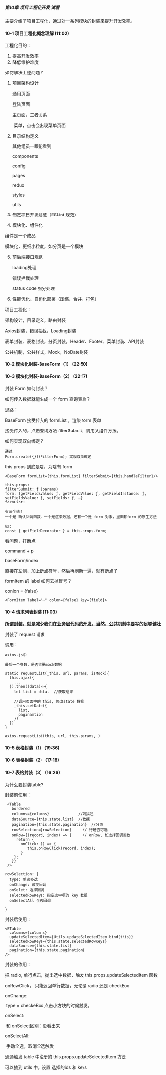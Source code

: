 ##### 第10章 项目工程化开发 **试看**

主要介绍了项目工程化，通过对一系列模块的封装来提升开发效率。

#### 10-1 项目工程化概念理解 (11:02)

工程化目的：

1. 提高开发效率
2. 降低维护难度

如何解决上述问题？

1. 项目架构设计

   通用页面

   登陆页面

   主页面，三者关系

   ​	菜单，点击会出现菜单页面

2. 目录结构定义

   其他组员一眼能看到

   components

   config

   pages

   redux

   styles

   utils

3. 制定项目开发规范（ESLint 规范）

4.   模块化、组件化

   组件是一个成品

   模块化，更细小粒度，如分页是一个模块

5. 前后端接口规范

   loading处理

   错误拦截处理

   status code 细分处理

6. 性能优化、自动化部署（压缩、合并、打包）



项目工程化：

架构设计，目录定义，路由封装

Axios封装，错误拦截，Loading封装

表单封装、表格封装，分页封装，Header、Footer、菜单封装、API封装

公共机制，公共样式，Mock，NoDate封装



#### 10-2 模块化封装-BaseForm（1） (22:50)

#### 10-3 模块化封装-BaseForm（2） (22:17)

封装 Form 如何封装？

如何传入数据就能生成一个 form 查询表单？

 思路：

BaseForm 接受传入的 formList ，渲染 form 表单

接受传入的，点击查询方法 filterSubmit，调用父组件方法。

 

如何实现双向绑定？

```
通过
Form.create({})(FilterForm); 实现双向绑定
```

this.props 到底是啥，为啥有 form

```react
<BaseForm formList={this.formList} filterSubmit={this.handleFilter}/>
               
this.props: 
filterSubmit: ƒ (params)
form: {getFieldsValue: ƒ, getFieldValue: ƒ, getFieldInstance: ƒ, setFieldsValue: ƒ, setFields: ƒ, …}
formList:

有三个值！
一个是 确认回调函数，一个是渲染数据，还有一个是 form 对象，里面有form 的原生方法

如：
const { getFieldDecorator } = this.props.form;
```



看问题，打断点

command + p

baseForm/index

直接在左侧，加上断点符号，然后再刷新一遍，就有断点了



formItem 的 label 如何去掉冒号？

conlon = {false}

```
<FormItem label="~" colon={false} key={field}>
```



#### 10-4 请求列表封装 (11:03)

**<u>所谓封装，就是减少我们在业务层代码的开发，当然，公共机制中要写的足够健壮</u>**



封装了 request 请求

调用：

```react
axios.js中

最后一个参数，是否需要mock数据

static requestList(_this, url, params, isMock){
  this.ajax({ 
  	...
  }).then((data)=>{
    let list = data.  //获取结果
    
    //调用页面中的 this, 修改state 数据
    _this.setDate({
      list,
      paginamtion
    })
  })
}

axios.requestList(this, url, this.params, )

```

#### 10-5 表格封装（1） (19:36)

#### 10-6 表格封装（2） (17:18)

#### 10-7 表格封装（3） (16:26)

为什么要封装table?

封装前使用：

```react
 <Table
   bordered
   columns={columns}             //列描述
   dataSource={this.state.list}  //数据
   pagination={this.state.pagination}  //分页
   rowSelection={rowSelection}     // 行是否可选
   onRow={(record, index) => {     // onRow, 如选择回调函数
     return {
       onClick: () => {
          this.onRowClick(record, index);
       }
   	};
   }}
 />

rowSelection: {
  type: 单选多选
  onChange: 改变回调
  onSelet: 选择回调
  selectedRowKeys: 指定选中项的 key 数组
  onSelectAll 全选回调
  
}
```

封装后使用：

```react
<ETable
  columns={columns}
  updateSelectedItem={Utils.updateSelectedItem.bind(this)}
  selectedRowKeys={this.state.selectedRowKeys}
  dataSource={this.state.list}
  pagination={this.state.pagination}
/>
```



封装的作用：

把 radio, 单行点击，抛出选中数据，触发  this.props.updateSelectedItem  函数

onRowClick， 只能返回单行数据，无论是 radio 还是 checkBox

onChange:

​	type = checkeBox  点击小方块的时候触发。

onSelect:

​	和 onSelect区别：没看出来

onSelectAll:

​	手动全选，取消全选触发



通通触发 table 中注册的 this.props.updateSelectedItem 方法

可以抽到 utils 中，设置 选择的ids 和 keys

